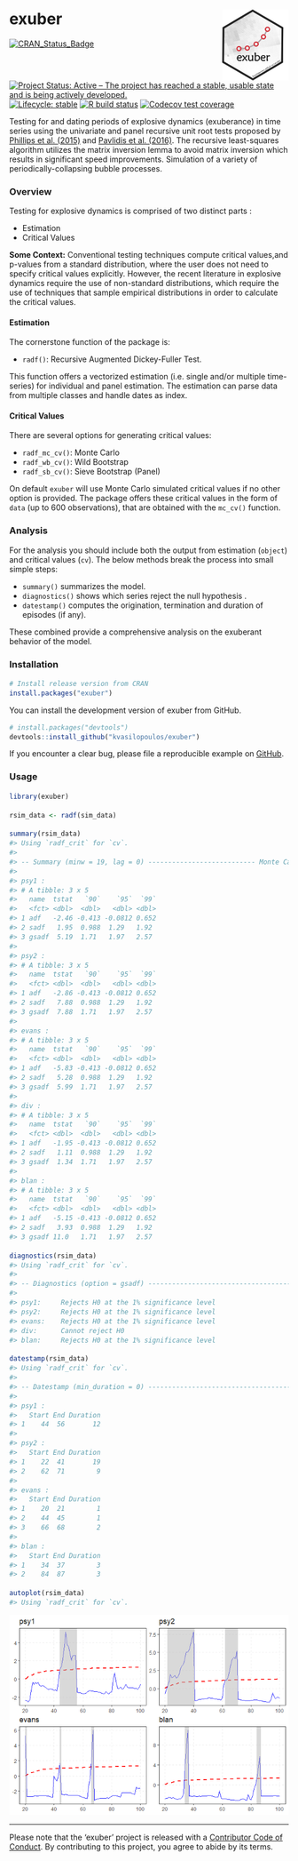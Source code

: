 
<!-- README.md is generated from README.Rmd. Please edit that file -->

# exuber <a href='https://kvasilopoulos.github.io/exuber'><img src='man/figures/logo.png' align="right" height="127.5" /></a>

<!-- badges: start -->

[![CRAN\_Status\_Badge](http://www.r-pkg.org/badges/version/exuber)](https://cran.r-project.org/package=exuber)
[![Project Status: Active – The project has reached a stable, usable
state and is being actively
developed.](https://www.repostatus.org/badges/latest/active.svg)](https://www.repostatus.org/#active)
[![Lifecycle:
stable](https://img.shields.io/badge/lifecycle-stable-brightgreen.svg)](https://www.tidyverse.org/lifecycle/#stable)
[![R build
status](https://github.com/kvasilopoulos/exuber/workflows/R-CMD-check/badge.svg)](https://github.com/kvasilopoulos/exuber/actions)
[![Codecov test
coverage](https://codecov.io/gh/kvasilopoulos/exuber/branch/master/graph/badge.svg)](https://codecov.io/gh/kvasilopoulos/exuber?branch=master)
<!-- badges: end -->

Testing for and dating periods of explosive dynamics (exuberance) in
time series using the univariate and panel recursive unit root tests
proposed by [Phillips et al. (2015)](https://doi.org/10.1111/iere.12132)
and [Pavlidis et al. (2016)](https://doi.org/10.1007/s11146-015-9531-2).
The recursive least-squares algorithm utilizes the matrix inversion
lemma to avoid matrix inversion which results in significant speed
improvements. Simulation of a variety of periodically-collapsing bubble
processes.

### Overview

Testing for explosive dynamics is comprised of two distinct parts :

-   Estimation
-   Critical Values

**Some Context:** Conventional testing techniques compute critical
values,and p-values from a standard distribution, where the user does
not need to specify critical values explicitly. However, the recent
literature in explosive dynamics require the use of non-standard
distributions, which require the use of techniques that sample empirical
distributions in order to calculate the critical values.

#### Estimation

The cornerstone function of the package is:

-   `radf()`: Recursive Augmented Dickey-Fuller Test.

This function offers a vectorized estimation (i.e. single and/or
multiple time-series) for individual and panel estimation. The
estimation can parse data from multiple classes and handle dates as
index.

#### Critical Values

There are several options for generating critical values:

-   `radf_mc_cv()`: Monte Carlo
-   `radf_wb_cv()`: Wild Bootstrap
-   `radf_sb_cv()`: Sieve Bootstrap (Panel)

On default `exuber` will use Monte Carlo simulated critical values if no
other option is provided. The package offers these critical values in
the form of `data` (up to 600 observations), that are obtained with the
`mc_cv()` function.

### Analysis

For the analysis you should include both the output from estimation
(`object`) and critical values (`cv`). The below methods break the
process into small simple steps:

-   `summary()` summarizes the model.
-   `diagnostics()` shows which series reject the null hypothesis .
-   `datestamp()` computes the origination, termination and duration of
    episodes (if any).

These combined provide a comprehensive analysis on the exuberant
behavior of the model.

### Installation

``` r
# Install release version from CRAN
install.packages("exuber")
```

You can install the development version of exuber from GitHub.

``` r
# install.packages("devtools")
devtools::install_github("kvasilopoulos/exuber")
```

If you encounter a clear bug, please file a reproducible example on
[GitHub](https://github.com/kvasilopoulos/exuber/issues).

### Usage

``` r
library(exuber)

rsim_data <- radf(sim_data)

summary(rsim_data)
#> Using `radf_crit` for `cv`.
#> 
#> -- Summary (minw = 19, lag = 0) --------------------------- Monte Carlo (nrep = 2000) --
#> 
#> psy1 :
#> # A tibble: 3 x 5
#>   name  tstat   `90`    `95`  `99`
#>   <fct> <dbl>  <dbl>   <dbl> <dbl>
#> 1 adf   -2.46 -0.413 -0.0812 0.652
#> 2 sadf   1.95  0.988  1.29   1.92 
#> 3 gsadf  5.19  1.71   1.97   2.57 
#> 
#> psy2 :
#> # A tibble: 3 x 5
#>   name  tstat   `90`    `95`  `99`
#>   <fct> <dbl>  <dbl>   <dbl> <dbl>
#> 1 adf   -2.86 -0.413 -0.0812 0.652
#> 2 sadf   7.88  0.988  1.29   1.92 
#> 3 gsadf  7.88  1.71   1.97   2.57 
#> 
#> evans :
#> # A tibble: 3 x 5
#>   name  tstat   `90`    `95`  `99`
#>   <fct> <dbl>  <dbl>   <dbl> <dbl>
#> 1 adf   -5.83 -0.413 -0.0812 0.652
#> 2 sadf   5.28  0.988  1.29   1.92 
#> 3 gsadf  5.99  1.71   1.97   2.57 
#> 
#> div :
#> # A tibble: 3 x 5
#>   name  tstat   `90`    `95`  `99`
#>   <fct> <dbl>  <dbl>   <dbl> <dbl>
#> 1 adf   -1.95 -0.413 -0.0812 0.652
#> 2 sadf   1.11  0.988  1.29   1.92 
#> 3 gsadf  1.34  1.71   1.97   2.57 
#> 
#> blan :
#> # A tibble: 3 x 5
#>   name  tstat   `90`    `95`  `99`
#>   <fct> <dbl>  <dbl>   <dbl> <dbl>
#> 1 adf   -5.15 -0.413 -0.0812 0.652
#> 2 sadf   3.93  0.988  1.29   1.92 
#> 3 gsadf 11.0   1.71   1.97   2.57

diagnostics(rsim_data)
#> Using `radf_crit` for `cv`.
#> 
#> -- Diagnostics (option = gsadf) ----------------------------------------- Monte Carlo --
#> 
#> psy1:     Rejects H0 at the 1% significance level
#> psy2:     Rejects H0 at the 1% significance level
#> evans:    Rejects H0 at the 1% significance level
#> div:      Cannot reject H0 
#> blan:     Rejects H0 at the 1% significance level

datestamp(rsim_data)
#> Using `radf_crit` for `cv`.
#> 
#> -- Datestamp (min_duration = 0) ----------------------------------------- Monte Carlo --
#> 
#> psy1 :
#>   Start End Duration
#> 1    44  56       12
#> 
#> psy2 :
#>   Start End Duration
#> 1    22  41       19
#> 2    62  71        9
#> 
#> evans :
#>   Start End Duration
#> 1    20  21        1
#> 2    44  45        1
#> 3    66  68        2
#> 
#> blan :
#>   Start End Duration
#> 1    34  37        3
#> 2    84  87        3

autoplot(rsim_data)
#> Using `radf_crit` for `cv`.
```

![](man/figures/usage-1.png)<!-- -->

------------------------------------------------------------------------

Please note that the ‘exuber’ project is released with a [Contributor
Code of
Conduct](https://kvasilopoulos.github.io/exuber/CODE_OF_CONDUCT). By
contributing to this project, you agree to abide by its terms.
